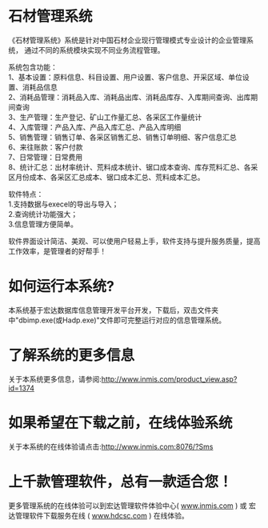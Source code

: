 # 石材管理系统

《石材管理系统》系统是针对中国石材企业现行管理模式专业设计的企业管理系统， 通过不同的系统模块实现不同业务流程管理。 

系统包含功能：   
1、基本设置：原料信息、科目设置、用户设置、客户信息、开采区域、单位设置、消耗品信息   
2、消耗品管理：消耗品入库、消耗品出库、消耗品库存、入库期间查询、出库期间查询   
3、生产管理：生产登记、矿山工作量汇总、各采区工作量统计   
4、入库管理：产品入库、产品入库汇总、产品入库明细   
5、销售管理：销售订单、各采区销售汇总、销售订单明细、客户信息汇总   
6、来往账款：客户付款   
7、日常管理：日常费用   
8、统计汇总：出材率统计、荒料成本统计、锯口成本查询、库存荒料汇总、各采区月份成本、各采区汇总成本、锯口成本汇总、荒料成本汇总。 

软件特点：   
1.支持数据与execel的导出与导入；   
2.查询统计功能强大；   
3.信息管理方便简单。 

 软件界面设计简洁、美观、可以使用户轻易上手，软件支持与提升服务质量，提高工作效率，是管理者的好帮手！

# 如何运行本系统?

本系统基于宏达数据库信息管理开发平台开发，下载后，双击文件夹中"dbimp.exe(或Hadp.exe)"文件即可完整运行对应的信息管理系统。

# 了解系统的更多信息

关于本系统更多信息，请参阅:http://www.inmis.com/product_view.asp?id=1374

# 如果希望在下载之前，在线体验系统

关于本系统的在线体验请点击:http://www.inmis.com:8076/?Sms

# 上千款管理软件，总有一款适合您！

更多管理系统的在线体验可以到宏达管理软件体验中心( www.inmis.com ) 或 宏达管理软件下载服务在线 ( www.hdcsc.com ) 在线体验。

